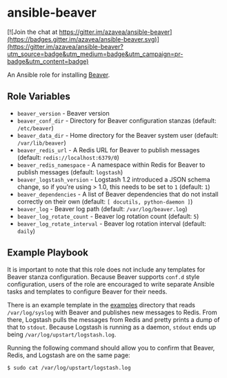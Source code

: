 # ansible-beaver

[![Join the chat at https://gitter.im/azavea/ansible-beaver](https://badges.gitter.im/azavea/ansible-beaver.svg)](https://gitter.im/azavea/ansible-beaver?utm_source=badge&utm_medium=badge&utm_campaign=pr-badge&utm_content=badge)

An Ansible role for installing [Beaver](https://github.com/josegonzalez/python-beaver).

## Role Variables

- `beaver_version` - Beaver version
- `beaver_conf_dir` - Directory for Beaver configuration stanzas (default: `/etc/beaver`)
- `beaver_data_dir` - Home directory for the Beaver system user (default: `/var/lib/beaver`)
- `beaver_redis_url` - A Redis URL for Beaver to publish messages (default: `redis://localhost:6379/0`)
- `beaver_redis_namespace` - A namespace within Redis for Beaver to publish messages (default: `logstash`)
- `beaver_logstash_version` - Logstash 1.2 introduced a JSON schema change, so if you're using > 1.0, this needs to be set to `1` (default: `1`)
- `beaver_dependencies` - A list of Beaver dependencies that do not install correctly on their own (default: `[ docutils, python-daemon ]`)
- `beaver_log` - Beaver log path (default: `/var/log/beaver.log`)
- `beaver_log_rotate_count` - Beaver log rotation count (default: `5`)
- `beaver_log_rotate_interval` - Beaver log rotation interval (default: `daily`)

## Example Playbook

It is important to note that this role does not include any templates for Beaver stanza configuration. Because Beaver supports `conf.d` style configuration, users of the role are encouraged to write separate Ansible tasks and templates to configure Beaver for their needs.

There is an example template in the [examples](./examples/) directory that reads `/var/log/syslog` with Beaver and publishes new messages to Redis. From there, Logstash pulls the messages from Redis and pretty prints a dump of that to `stdout`. Because Logstash is running as a daemon, `stdout` ends up being `/var/log/upstart/logstash.log`.

Running the following command should allow you to confirm that Beaver, Redis, and Logstash are on the same page:

```bash
$ sudo cat /var/log/upstart/logstash.log
```
